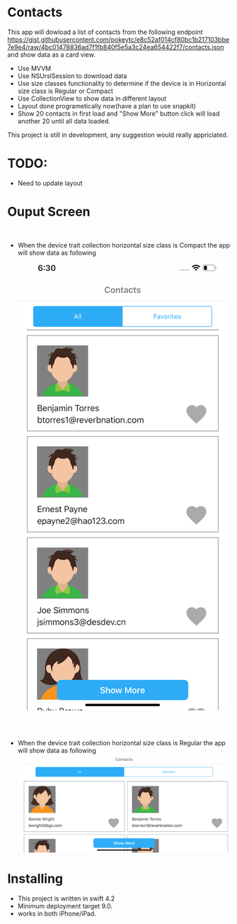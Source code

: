 # Contacts
This app will dowload a list of contacts from the following endpoint https://gist.githubusercontent.com/pokeytc/e8c52af014cf80bc1b217103bbe7e9e4/raw/4bc01478836ad7f1fb840f5e5a3c24ea654422f7/contacts.json and show data as a card view.

- Use MVVM 
- Use NSUrslSession to download data
- Use size classes functionality to determine if the device is in Horizontal size class is Regular or Compact
- Use CollectionView to show data in different layout
- Layout done programetically now(have a plan to use snapkit)
- Show 20 contacts in first load and "Show More" button click will load another 20 until all data loaded.

This project is still in development, any suggestion would really appriciated.

# TODO: 
- Need to update layout

# Ouput Screen
<br />


- When the device trait collection horizontal size class is Compact the app will show data as following
![Alt text](/ScreenShot/potrait.png?raw=true "Optional Title")
<br />
<br />

- When the device trait collection horizontal size class is Regular the app will show data as following
![Alt text](/ScreenShot/landscape.png?raw=true "Optional Title")

# Installing
- This project is written in swift 4.2
- Minimum deployment target 9.0.
- works in both iPhone/iPad.


